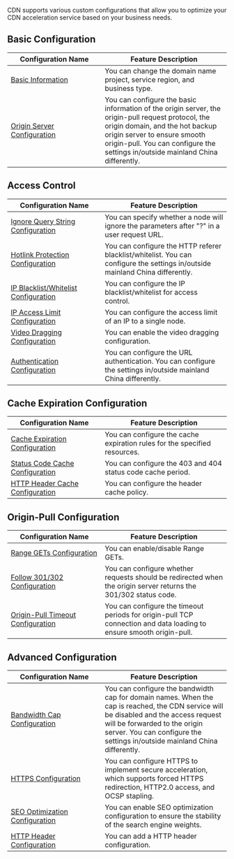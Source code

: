<style> table th:first-of-type { width: 200px; } </style>

CDN supports various custom configurations that allow you to optimize your CDN acceleration service based on your business needs.

## Basic Configuration
| Configuration Name | Feature Description |
| ---------------------------------------- | ------------------- |
| [Basic Information](https://intl.cloud.tencent.com/document/product/228/7864) | You can change the domain name project, service region, and business type. |
| [Origin Server Configuration](https://intl.cloud.tencent.com/document/product/228/6289) | You can configure the basic information of the origin server, the origin-pull request protocol, the origin domain, and the hot backup origin server to ensure smooth origin-pull. You can configure the settings in/outside mainland China differently. |


## Access Control
| Configuration Name | Feature Description |
| ---------------------------------------- | ------------------------- |
| [Ignore Query String Configuration](https://intl.cloud.tencent.com/document/product/228/35316) | You can specify whether a node will ignore the parameters after "?" in a user request URL. |
| [Hotlink Protection Configuration](https://intl.cloud.tencent.com/document/product/228/6292) | You can configure the HTTP referer blacklist/whitelist. You can configure the settings in/outside mainland China differently. |
| [IP Blacklist/Whitelist Configuration](https://intl.cloud.tencent.com/document/product/228/6298) | You can configure the IP blacklist/whitelist for access control. |
| [IP Access Limit Configuration](https://intl.cloud.tencent.com/document/product/228/6420) | You can configure the access limit of an IP to a single node. |
| [Video Dragging Configuration](https://intl.cloud.tencent.com/document/product/228/8111) | You can enable the video dragging configuration. |
| [Authentication Configuration](https://intl.cloud.tencent.com/document/product/228/35237) | You can configure the URL authentication. You can configure the settings in/outside mainland China differently. |


## Cache Expiration Configuration
| Configuration Name | Feature Description |
| ---------------------------------------- | ----------------- |
| [Cache Expiration Configuration](https://intl.cloud.tencent.com/document/product/228/35317) | You can configure the cache expiration rules for the specified resources. |
| [Status Code Cache Configuration](https://intl.cloud.tencent.com/document/product/228/35318) | You can configure the 403 and 404 status code cache period. |
| [HTTP Header Cache Configuration](https://intl.cloud.tencent.com/document/product/228/35319) | You can configure the header cache policy. |

## Origin-Pull Configuration
| Configuration Name | Feature Description |
| ---------------------------------------- | -------------------- |
| [Range GETs Configuration](https://intl.cloud.tencent.com/document/product/228/7184)  | You can enable/disable Range GETs. |
| [Follow 301/302 Configuration](https://intl.cloud.tencent.com/document/product/228/7183) | You can configure whether requests should be redirected when the origin server returns the 301/302 status code. |
| [Origin-Pull Timeout Configuration](https://intl.cloud.tencent.com/document/product/228/35227) | You can configure the timeout periods for origin-pull TCP connection and data loading to ensure smooth origin-pull. |


## Advanced Configuration

| Configuration Name | Feature Description |
| ---------------------------------------- | -------------------------------- |
| [Bandwidth Cap Configuration](https://intl.cloud.tencent.com/document/product/228/7541) | You can configure the bandwidth cap for domain names. When the cap is reached, the CDN service will be disabled and the access request will be forwarded to the origin server. You can configure the settings in/outside mainland China differently. |
| [HTTPS Configuration](https://intl.cloud.tencent.com/document/product/228/35212) | You can configure HTTPS to implement secure acceleration, which supports forced HTTPS redirection, HTTP2.0 access, and OCSP stapling. |
| [SEO Optimization Configuration](https://intl.cloud.tencent.com/document/product/228/35219) | You can enable SEO optimization configuration to ensure the stability of the search engine weights. |
| [HTTP Header Configuration](https://intl.cloud.tencent.com/document/product/228/35320)  | You can add a HTTP header configuration. |


